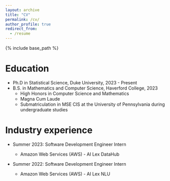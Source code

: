 ```yaml
---
layout: archive
title: "CV"
permalink: /cv/
author_profile: true
redirect_from:
  - /resume
---
```


{% include base_path %}

Education
======
* Ph.D in Statistical Science, Duke University, 2023 - Present
* B.S. in Mathematics and Computer Science, Haverford College, 2023 
  * High Honors in Computer Science and Mathematics
  * Magna Cum Laude
  * Submatriculation in MSE CIS at the University of Pennsylvania during undergraduate studies
<!-- * M.S. in Jekyll, GitHub University, 2014 -->
<!-- * Ph.D in Version Control Theory, GitHub University, 2018 (expected) -->

Industry experience
======
* Summer 2023: Software Development Engineer Intern 
  * Amazon Web Services (AWS) - AI Lex DataHub

* Summer 2022: Software Development Engineer Intern 
  * Amazon Web Services (AWS) - AI Lex NLU
  
<!-- Skills
======
* Skill 1
* Skill 2
  * Sub-skill 2.1
  * Sub-skill 2.2
  * Sub-skill 2.3
* Skill 3

Publications
======
  <ul>{% for post in site.publications %}
    {% include archive-single-cv.html %}
  {% endfor %}</ul>
  
Talks
======
  <ul>{% for post in site.talks %}
    {% include archive-single-talk-cv.html %}
  {% endfor %}</ul>
  
Teaching
======
  <ul>{% for post in site.teaching %}
    {% include archive-single-cv.html %}
  {% endfor %}</ul>
  
Service and leadership
======
* Currently signed in to 43 different slack teams -->
